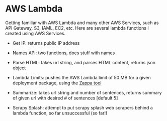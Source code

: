 # AWS Lambda

Getting familiar with AWS Lambda and many other AWS Services, such as API Gateway, S3, IAML, EC2, etc. Here are several lambda functions I created using AWS Services.

* Get IP: returns public IP address

* Names API: two functions, does stuff with names

* Parse HTML: takes url string, and parses HTML content, returns json object

* Lambda Limits: pushes the AWS Lambda limit of 50 MB for a given deployment package, using the [Zappa tool](https://github.com/Miserlou/Zappa) 

* Summarize: takes url string and number of sentences, returns summary of given url with desired # of sentences [default 5]

* Scrapy Splash: attempt to put scrapy splash web scrapers behind a lambda function, so far unsuccessful (so far!)